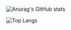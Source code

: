 <!--
**Silvora/Silvora** is a ✨ _special_ ✨ repository because its `README.md` (this file) appears on your GitHub profile.

Here are some ideas to get you started:

- 🔭 I’m currently working on ...
- 🌱 I’m currently learning ...
- 👯 I’m looking to collaborate on ...
- 🤔 I’m looking for help with ...
- 💬 Ask me about ...
- 📫 How to reach me: ...
- 😄 Pronouns: ...
- ⚡ Fun fact: ...
-->

![Anurag's GitHub stats](https://github-readme-stats.vercel.app/api?username=Silvora&show_icons=true&theme=one_dark_pro)

<!-- ![Readme Card](https://github-readme-stats.vercel.app/api/pin/?username=Silvora&repo=show_owner)-->

![Top Langs](https://github-readme-stats.vercel.app/api/top-langs/?username=Silvora&layout=compact)

